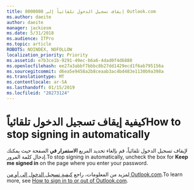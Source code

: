 ```yaml
---
title: 8000008 إيقاف تسجيل الدخول تلقائياً إلى Outlook.com
ms.author: daeite
author: daeite
manager: jackiesm
ms.date: 5/31/2018
ms.audience: ITPro
ms.topic: article
ROBOTS: NOINDEX, NOFOLLOW
localization_priority: Priority
ms.assetid: e7b3ce1b-9291-49ec-b6a6-4dad0f4d6880
ms.openlocfilehash: ee27a3abbf7bbbc8b27dd1429ecd1f6ab795156a
ms.sourcegitcommit: d6ea5e9458a2b8ceaab3ac4bd483e1130b9a398a
ms.translationtype: MT
ms.contentlocale: ar-SA
ms.lasthandoff: 01/15/2019
ms.locfileid: "28273124"
---
```

# <a name="how-to-stop-signing-in-automatically"></a><span data-ttu-id="6b579-102">كيفية إيقاف تسجيل الدخول تلقائياً</span><span class="sxs-lookup"><span data-stu-id="6b579-102">How to stop signing in automatically</span></span>

<span data-ttu-id="6b579-103">لإيقاف تسجيل الدخول تلقائياً، قم بإلغاء تحديد المربع **الاستمرار في** الصفحة حيث يمكنك إدخال كلمة المرور.</span><span class="sxs-lookup"><span data-stu-id="6b579-103">To stop signing in automatically, uncheck the box for **Keep me signed in** on the page where you enter your password.</span></span> 
  
<span data-ttu-id="6b579-104">لمزيد من المعلومات، راجع [كيفية تسجيل الدخول إلى أو من Outlook.com](https://go.microsoft.com/fwlink/p/?linkid=873113).</span><span class="sxs-lookup"><span data-stu-id="6b579-104">To learn more, see [How to sign in to or out of Outlook.com](https://go.microsoft.com/fwlink/p/?linkid=873113).</span></span>
  

